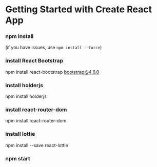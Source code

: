 # Getting Started with Create React App

### npm install

(if you have issues, use `npm install --force`)

### install React Bootstrap

npm install react-bootstrap bootstrap@4.6.0

### install holderjs

npm install holderjs

### install react-router-dom 

npm install react-router-dom

### install lottie

npm install --save react-lottie

### npm start
